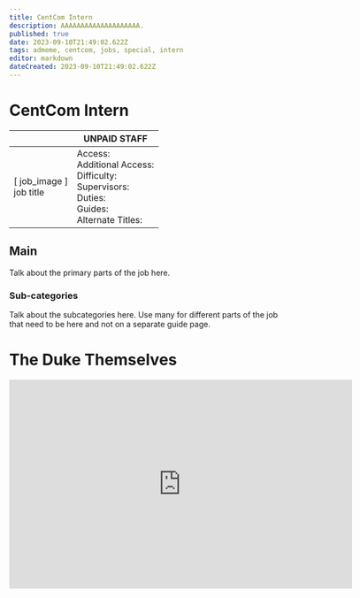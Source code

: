 ```yaml
---
title: CentCom Intern
description: AAAAAAAAAAAAAAAAAAAA.
published: true
date: 2023-09-10T21:49:02.622Z
tags: admeme, centcom, jobs, special, intern
editor: markdown
dateCreated: 2023-09-10T21:49:02.622Z
---
```


# CentCom Intern

|                             | UNPAID STAFF                                                                                   |
|-----------------------------|----------------------------------------------------------------------------------------------|
| \[ job_image ]<br>job title | Access:<br>Additional Access:<br>Difficulty:<br>Supervisors:<br>Duties:<br>Guides:<br>Alternate Titles: |

## Main 
Talk about the primary parts of the job here.


### Sub-categories
Talk about the subcategories here. Use many for different parts of the job that need to be here and not on a separate guide page.

# The Duke Themselves
<iframe src="https://player.twitch.tv/?channel=thedukeofook&parent=wiki.monkestation.com" frameborder="0" allowfullscreen="true" scrolling="no" height="378" width="620"></iframe>